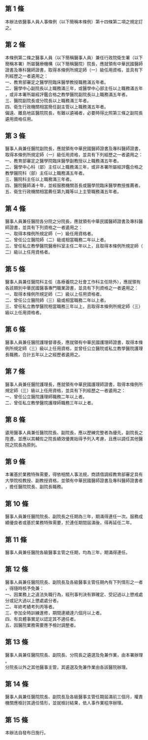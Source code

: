 第 1 條
-------
本辦法依醫事人員人事條例（以下簡稱本條例）第十四條第二項之規定訂  
之。

第 2 條
-------
本條例第二條之醫事人員（以下簡稱醫事人員）兼任行政院衛生署（以下  
簡稱本署）所屬醫療機構（以下簡稱醫院）院長，應就領有中華民國醫師  
證書及專科醫師證書，取得本條例所規定師（一）級任用資格，並具有下  
列經歷之一者遴用之：  
一、教育部審定之醫學院臨床醫學教授職務滿五年者。  
二、醫學中心副院長以上職務滿三年，或醫學中心部主任以上職務滿五年  
    ，或非本署所屬經評鑑合格之教學醫院副院長以上職務滿五年者。  
三、醫院副院長或分院長以上職務滿三年者。  
四、衛生行政機關相當簡任副主管以上職務滿五年者。  
偏遠、離島地區醫院院長，有難以遴補者，必要時得比照第三條之副院長  
遴用資格任用。

第 3 條
-------
醫事人員兼任醫院副院長，應就領有中華民國醫師證書及專科醫師證書，  
取得本條例所規定師（一）級任用資格，並具有下列經歷之一者遴用之：  
一、教育部審定之醫學院臨床醫學副教授以上職務滿五年者。  
二、醫學中心科（部）主任以上職務滿三年，或非本署所屬經評鑑合格之  
    教學醫院科（部）主任以上職務滿五年者。  
三、醫院科主任以上職務滿三年者。  
四、醫院醫師滿十年，並經服務機關首長或醫學院臨床醫學教授推薦者。  
五、衛生行政機關相當薦任第九職等以上主管職務滿五年者。

第 4 條
-------
醫事人員兼任醫院各分院之分院長，應就領有中華民國醫師證書及專科醫  
師證書，並具有下列資格之一者遴用之：  
一、取得本條例所規定師（一）級任用資格者。  
二、曾任公立醫院師（二）級或相當職務二年以上者。  
三、曾任私立教學醫院醫療科室主任二年以上，且取得本條例所規定師（  
    二）級以上任用資格者。

第 5 條
-------
醫事人員兼任醫院科主任（各療養院之社會工作科主任除外），應就領有  
各該類別中華民國醫事專門職業證書，並具有下列資格之一者遴用之：  
一、取得本條例所規定師（二）級以上任用資格者。  
二、曾任公立醫院師（三）級或相當職務二年以上者。  
三、曾任私立教學醫院相當職務三年以上，且取得本條例所規定師（三）  
    級以上任用資格者。

第 6 條
-------
醫事人員兼任醫院護理督導長，應就領有中華民國護理師證書，取得本條  
例所規定師（三）級以上任用資格，並曾任公立醫院或私立教學醫院護理  
長職務，合計五年以上之經歷者遴用之。

第 7 條
-------
醫事人員兼任醫院護理長，應就領有中華民國護理師證書，取得本條例所  
規定師（三）級以上任用資格，並具有下列經歷之一者遴用之：  
一、曾任公立醫院護理師職務二年以上者。  
二、曾任私立教學醫院護理師職務三年以上者。

第 8 條
-------
遴用醫事人員兼任醫院院長、副院長，應以歷練完整者為優先，副院長之  
陞遷，並應以其輔佐之院長績效優異始得予列入考慮，且應以調任其他醫  
院之院長為原則。

第 9 條
-------
本署基於業務特殊需要，得依相關人事法規，商請借調經教育部審定具有  
大學院校教授、副教授資格，並領有中華民國醫師證書及專科醫師證書者  
，擔任醫院院長、副院長職務。

第 10 條
--------
醫事人員兼任醫院院長、副院長之任期為三年，期滿得連任一次。服務成  
績優良者或基於業務特殊需要，於連任期間屆滿後，得再延任二年。

第 11 條
--------
醫事人員兼任醫院各級醫事主管之任期，均為三年，期滿得連任。

第 12 條
--------
醫事人員兼任醫院院長、副院長及各級醫事主管任期內有下列情形之一者  
，得隨時核予免兼：  
一、因業務上之違法失職行為，經刑事判決有罪確定、受記過以上懲戒處  
    分或記大過以上懲處處分者。  
二、年終考績考列丙等者。  
三、參加全時訓練進修，期間連續達六個月以上者。  
四、有具體事實足以認定其不適任者。  
五、因醫院業務需要應予檢討調整者。

第 13 條
--------
醫事人員兼任醫院院長、副院長、分院長之遴選及免兼作業，由本署辦理  
。  
分院長以外之其他醫事主管，其遴選及免兼作業由各該醫院辦理。

第 14 條
--------
醫事人員兼任醫院院長、副院長及各級醫事主管任期屆滿前三個月，權責  
機關應檢討其適任情形，並就檢討結果，依人事作業程序辦理。

第 15 條
--------
本辦法自發布日施行。

